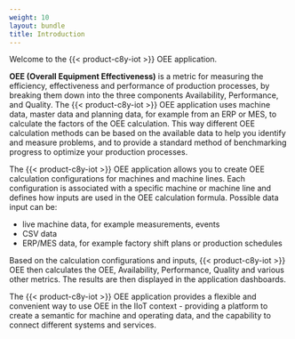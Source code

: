 ```yaml
---
weight: 10
layout: bundle
title: Introduction
---
```


Welcome to the {{< product-c8y-iot >}} OEE application.

**OEE (Overall Equipment Effectiveness)** is a metric for measuring the efficiency, effectiveness and performance of production processes, by breaking them down into the three components Availability, Performance, and Quality. 
The {{< product-c8y-iot >}} OEE application uses machine data, master data and planning data, for example from an ERP or MES, to calculate the factors of the OEE calculation. This way different OEE calculation methods can be based on the available data to help you identify and measure problems, and to provide a standard method of benchmarking progress to optimize your production processes.

The {{< product-c8y-iot >}} OEE application allows you to create OEE calculation configurations for machines and machine lines. Each configuration is associated with a specific machine or machine line and defines how inputs are used in the OEE calculation formula. Possible data input can be:

* live machine data, for example measurements, events
* CSV data
* ERP/MES data, for example factory shift plans or production schedules

Based on the calculation configurations and inputs, {{< product-c8y-iot >}} OEE then calculates the OEE, Availability, Performance, Quality and various other metrics. The results are then displayed in the application dashboards.

The {{< product-c8y-iot >}} OEE application provides a flexible and convenient way to use OEE in the IIoT context - providing a platform to create a semantic for machine and operating data, and the capability to connect different systems and services.
